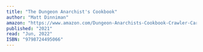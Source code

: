 ```yaml
---
title: "The Dungeon Anarchist's Cookbook"
author: "Matt Dinniman"
amazon: "https://www.amazon.com/Dungeon-Anarchists-Cookbook-Crawler-Carl/dp/B08ZBJ4LXX/"
published: "2021"
read: "Jun, 2022"
ISBN: "9798724495066"
---
```

